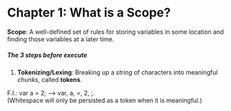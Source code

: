 # Chapter 1: What is a Scope?

**Scope**: A well-defined set of rules for storing variables in some location and finding those variables at a later time.

##### The 3 steps before execute
1. **Tokenizing/Lexing**: Breaking up a _string_  of characters into meaningful _chunks_, called **tokens**. 

F.I.:     var a = 2;        -->     var, a, =, 2, ;.  
(Whitespace will only be persisted as a token when it is meaningful.)

